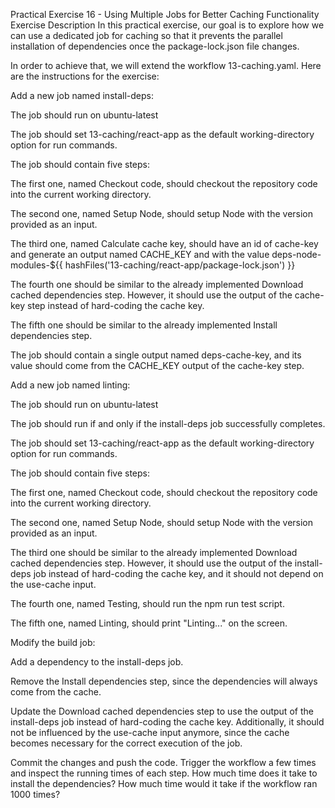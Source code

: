 Practical Exercise 16 - Using Multiple Jobs for Better Caching Functionality
Exercise Description
In this practical exercise, our goal is to explore how we can use a dedicated job for caching so that it prevents the parallel installation of dependencies once the package-lock.json file changes.

In order to achieve that, we will extend the workflow 13-caching.yaml. Here are the instructions for the exercise:

Add a new job named install-deps:

The job should run on ubuntu-latest

The job should set 13-caching/react-app as the default working-directory option for run commands.

The job should contain five steps:

The first one, named Checkout code, should checkout the repository code into the current working directory.

The second one, named Setup Node, should setup Node with the version provided as an input.

The third one, named Calculate cache key, should have an id of cache-key and generate an output named CACHE_KEY and with the value deps-node-modules-${{ hashFiles('13-caching/react-app/package-lock.json') }}

The fourth one should be similar to the already implemented Download cached dependencies step. However, it should use the output of the cache-key step instead of hard-coding the cache key.

The fifth one should be similar to the already implemented Install dependencies step.

The job should contain a single output named deps-cache-key, and its value should come from the CACHE_KEY output of the cache-key step.

Add a new job named linting:

The job should run on ubuntu-latest

The job should run if and only if the install-deps job successfully completes.

The job should set 13-caching/react-app as the default working-directory option for run commands.

The job should contain five steps:

The first one, named Checkout code, should checkout the repository code into the current working directory.

The second one, named Setup Node, should setup Node with the version provided as an input.

The third one should be similar to the already implemented Download cached dependencies step. However, it should use the output of the install-deps job instead of hard-coding the cache key, and it should not depend on the use-cache input.

The fourth one, named Testing, should run the npm run test script.

The fifth one, named Linting, should print "Linting..." on the screen.

Modify the build job:

Add a dependency to the install-deps job.

Remove the Install dependencies step, since the dependencies will always come from the cache.

Update the Download cached dependencies step to use the output of the install-deps job instead of hard-coding the cache key. Additionally, it should not be influenced by the use-cache input anymore, since the cache becomes necessary for the correct execution of the job.

Commit the changes and push the code. Trigger the workflow a few times and inspect the running times of each step. How much time does it take to install the dependencies? How much time would it take if the workflow ran 1000 times?